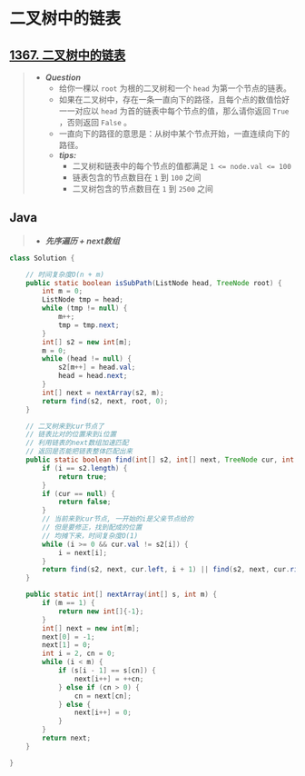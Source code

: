 # 二叉树中的链表

## [1367. 二叉树中的链表](https://leetcode.cn/problems/linked-list-in-binary-tree/)

> - ***Question***
>   - 给你一棵以 `root` 为根的二叉树和一个 `head` 为第一个节点的链表。
>   - 如果在二叉树中，存在一条一直向下的路径，且每个点的数值恰好一一对应以 `head` 为首的链表中每个节点的值，那么请你返回 `True` ，否则返回 `False` 。
>   - 一直向下的路径的意思是：从树中某个节点开始，一直连续向下的路径。
>   - ***tips:***
>     - 二叉树和链表中的每个节点的值都满足 `1 <= node.val <= 100`
>     - 链表包含的节点数目在 `1` 到 `100` 之间
>     - 二叉树包含的节点数目在 `1` 到 `2500` 之间

## Java

> - ***先序遍历 + next数组***

```java
class Solution {

    // 时间复杂度O(n + m)
    public static boolean isSubPath(ListNode head, TreeNode root) {
        int m = 0;
        ListNode tmp = head;
        while (tmp != null) {
            m++;
            tmp = tmp.next;
        }
        int[] s2 = new int[m];
        m = 0;
        while (head != null) {
            s2[m++] = head.val;
            head = head.next;
        }
        int[] next = nextArray(s2, m);
        return find(s2, next, root, 0);
    }

    // 二叉树来到cur节点了
    // 链表比对的位置来到i位置
    // 利用链表的next数组加速匹配
    // 返回是否能把链表整体匹配出来
    public static boolean find(int[] s2, int[] next, TreeNode cur, int i) {
        if (i == s2.length) {
            return true;
        }
        if (cur == null) {
            return false;
        }
        // 当前来到cur节点, 一开始的i是父亲节点给的
        // 但是要修正，找到配成的位置
        // 均摊下来，时间复杂度O(1)
        while (i >= 0 && cur.val != s2[i]) {
            i = next[i];
        }
        return find(s2, next, cur.left, i + 1) || find(s2, next, cur.right, i + 1);
    }

    public static int[] nextArray(int[] s, int m) {
        if (m == 1) {
            return new int[]{-1};
        }
        int[] next = new int[m];
        next[0] = -1;
        next[1] = 0;
        int i = 2, cn = 0;
        while (i < m) {
            if (s[i - 1] == s[cn]) {
                next[i++] = ++cn;
            } else if (cn > 0) {
                cn = next[cn];
            } else {
                next[i++] = 0;
            }
        }
        return next;
    }

}
```
